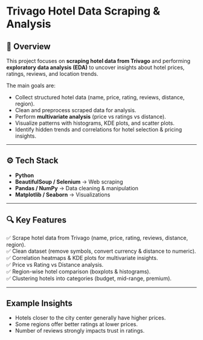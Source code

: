 # Trivago Hotel Data Scraping & Analysis

## 📌 Overview
This project focuses on **scraping hotel data from Trivago** and performing **exploratory data analysis (EDA)** to uncover insights about hotel prices, ratings, reviews, and location trends.  

The main goals are:
- Collect structured hotel data (name, price, rating, reviews, distance, region).
- Clean and preprocess scraped data for analysis.
- Perform **multivariate analysis** (price vs ratings vs distance).
- Visualize patterns with histograms, KDE plots, and scatter plots.
- Identify hidden trends and correlations for hotel selection & pricing insights.

---
## ⚙️ Tech Stack
- **Python** 
- **BeautifulSoup / Selenium** → Web scraping  
- **Pandas / NumPy** → Data cleaning & manipulation  
- **Matplotlib / Seaborn** → Visualizations

---
## 🔍 Key Features
✅ Scrape hotel data from Trivago (name, price, rating, reviews, distance, region).  
✅ Clean dataset (remove symbols, convert currency & distance to numeric).  
✅ Correlation heatmaps & KDE plots for multivariate insights.  
✅ Price vs Rating vs Distance analysis.  
✅ Region-wise hotel comparison (boxplots & histograms).  
✅ Clustering hotels into categories (budget, mid-range, premium).  

---

## Example Insights
- Hotels closer to the city center generally have higher prices.  
- Some regions offer better ratings at lower prices.  
- Number of reviews strongly impacts trust in ratings.  
